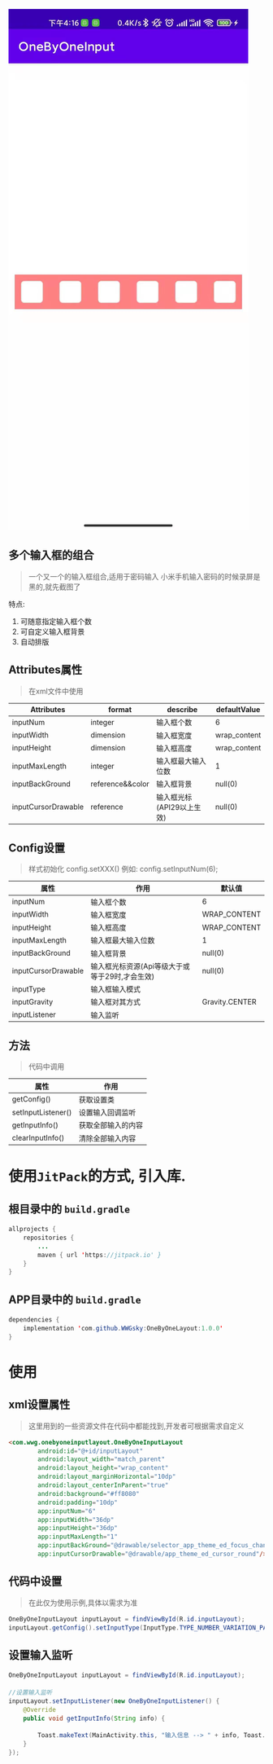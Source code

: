 ![img](https://github.com/WWGsky/OneByOneLayout/blob/master/img/3a63aca86cb1eeba8c43129787f9034.jpg)

## 多个输入框的组合
> 一个又一个的输入框组合,适用于密码输入
> 小米手机输入密码的时候录屏是黑的,就先截图了

特点:
1. 可随意指定输入框个数
2. 可自定义输入框背景
3. 自动排版

## Attributes属性
>在xml文件中使用

|Attributes|format|describe|defaultValue
|---|---|---|---|
|inputNum|integer|输入框个数|6
|inputWidth|dimension|输入框宽度|wrap_content
|inputHeight|dimension|输入框高度|wrap_content
|inputMaxLength|integer|输入框最大输入位数|1
|inputBackGround|reference&&color|输入框背景|null(0)
|inputCursorDrawable|reference|输入框光标(API29以上生效)|null(0)

## Config设置
>样式初始化
>config.setXXX()
>例如: config.setInputNum(6);

|属性|作用|默认值|
|---|---|---|
|inputNum|输入框个数|6|
|inputWidth|输入框宽度|WRAP_CONTENT|
|inputHeight|输入框高度|WRAP_CONTENT|
|inputMaxLength|输入框最大输入位数|1|
|inputBackGround|输入框背景|null(0)|
|inputCursorDrawable|输入框光标资源(Api等级大于或等于29时,才会生效)|null(0)|
|inputType|输入框输入模式||
|inputGravity|输入框对其方式|Gravity.CENTER|
|inputListener|输入监听||

## 方法
>代码中调用

|属性|作用|
|---|---|
|getConfig()|获取设置类|
|setInputListener()|设置输入回调监听|
|getInputInfo()|获取全部输入的内容|
|clearInputInfo()|清除全部输入内容|



# 使用`JitPack`的方式, 引入库.

## 根目录中的 `build.gradle`

```java
allprojects {
    repositories {
        ...
        maven { url 'https://jitpack.io' }
    }
}
```

## APP目录中的 `build.gradle`

```java
dependencies {
    implementation 'com.github.WWGsky:OneByOneLayout:1.0.0'
}
```

# 使用
## xml设置属性
>这里用到的一些资源文件在代码中都能找到,开发者可根据需求自定义
```html
<com.wwg.onebyoneinputlayout.OneByOneInputLayout
        android:id="@+id/inputLayout"
        android:layout_width="match_parent"
        android:layout_height="wrap_content"
        android:layout_marginHorizontal="10dp"
        android:layout_centerInParent="true"
        android:background="#ff8080"
        android:padding="10dp"
        app:inputNum="6"
        app:inputWidth="36dp"
        app:inputHeight="36dp"
        app:inputMaxLength="1"
        app:inputBackGround="@drawable/selector_app_theme_ed_focus_change"
        app:inputCursorDrawable="@drawable/app_theme_ed_cursor_round"/>
```
## 代码中设置
>在此仅为使用示例,具体以需求为准
```java
OneByOneInputLayout inputLayout = findViewById(R.id.inputLayout);
inputLayout.getConfig().setInputType(InputType.TYPE_NUMBER_VARIATION_PASSWORD | InputType.TYPE_CLASS_NUMBER);
```
## 设置输入监听
```java
OneByOneInputLayout inputLayout = findViewById(R.id.inputLayout);

//设置输入监听
inputLayout.setInputListener(new OneByOneInputListener() {
    @Override
    public void getInputInfo(String info) {

        Toast.makeText(MainActivity.this, "输入信息 --> " + info, Toast.LENGTH_SHORT).show();
    }
});
```

